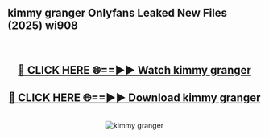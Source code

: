 <h2>kimmy granger Onlyfans Leaked New Files (2025) wi908</h2>
<br>
<div align="center">
<h2><a href="https://mediafiles.top/kimmy_granger&ref=git" rel="nofollow">🔴 CLICK HERE 🌐==►► Watch kimmy granger</a></h2>
<h2><a href="https://mediafiles.top/kimmy_granger&ref=git" rel="nofollow">🔴 CLICK HERE 🌐==►► Download kimmy granger</a></h2>
<br>
<a href="https://mediafiles.top/kimmy_granger&ref=git" rel="nofollow" data-target="animated-image.originalLink"><img src="https://i.ibb.co.com/xMMVF88/686577567.gif" alt="kimmy granger" style="max-width: 100%; display: inline-block;" data-target="animated-image.originalImage"></a>
</div>
<br>
<br>